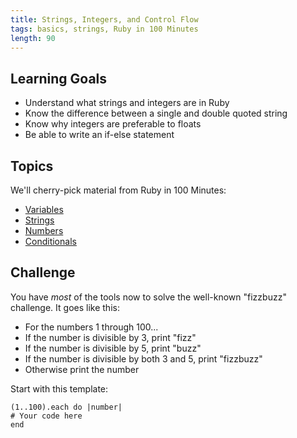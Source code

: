 ```yaml
---
title: Strings, Integers, and Control Flow
tags: basics, strings, Ruby in 100 Minutes
length: 90
---
```


## Learning Goals

* Understand what strings and integers are in Ruby
* Know the difference between a single and double quoted string
* Know why integers are preferable to floats
* Be able to write an if-else statement

## Topics

We'll cherry-pick material from Ruby in 100 Minutes:

* [Variables](http://tutorials.jumpstartlab.com/projects/ruby_in_100_minutes.html#2.-variables)
* [Strings](http://tutorials.jumpstartlab.com/projects/ruby_in_100_minutes.html#3.-strings)
* [Numbers](http://tutorials.jumpstartlab.com/projects/ruby_in_100_minutes.html#5.-numbers)
* [Conditionals](http://tutorials.jumpstartlab.com/projects/ruby_in_100_minutes.html#9.-conditionals)

## Challenge

You have *most* of the tools now to solve the well-known "fizzbuzz" challenge. It goes like this:

* For the numbers 1 through 100...
* If the number is divisible by 3, print "fizz"
* If the number is divisible by 5, print "buzz"
* If the number is divisible by both 3 and 5, print "fizzbuzz"
* Otherwise print the number

Start with this template:

```
(1..100).each do |number|
# Your code here
end
```
